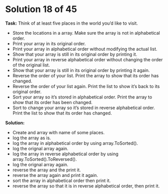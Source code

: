 # Solution 18 of 45

**Task:** Think of at least five places in the world you’d like to visit.
- Store the locations in a array. Make sure the array is not in alphabetical order.
- Print your array in its original order.
- Print your array in alphabetical order without modifying the actual list.
- Show that your array is still in its original order by printing it.
- Print your array in reverse alphabetical order without changing the order of the original list.
- Show that your array is still in its original order by printing it again.
- Reverse the order of your list. Print the array to show that its order has changed.
- Reverse the order of your list again. Print the list to show it’s back to its original order.
- Sort your array so it’s stored in alphabetical order. Print the array to show that its order has been changed.
- Sort to change your array so it’s stored in reverse alphabetical order. Print the list to show that its order has changed.

**Solution:** 
- Create and array with name of some places.
- log the array as is.
- log the array in alphabetical order by using array.ToSorted().
- log the orignal array again.
- log the array in reverse alphabetical order by using array.ToSorted().ToReversed().
- log the orignal array again.
- reverse the array and the print it.
- reverse the array again and print it again.
- sort the array in alphabetical order then print it.
- reverse the array so that it is in reverse alphabetical order, then print it.